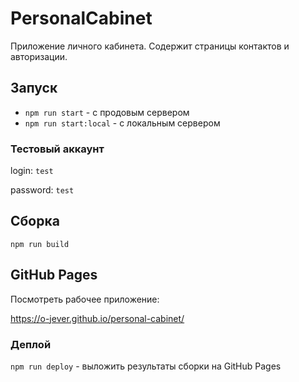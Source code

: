 # PersonalCabinet

Приложение личного кабинета. Содержит страницы контактов и авторизации.

## Запуск

* `npm run start` - с продовым сервером
* `npm run start:local` - с локальным сервером

### Тестовый аккаунт

login: `test`

password: `test`

## Сборка

`npm run build`

## GitHub Pages

Посмотреть рабочее приложение: 

https://o-jever.github.io/personal-cabinet/ 

### Деплой

`npm run deploy` - выложить результаты сборки на GitHub Pages
